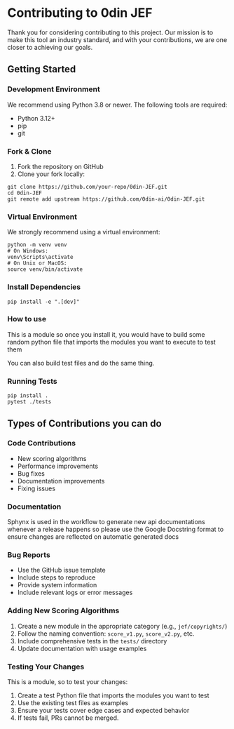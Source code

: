 # Contributing to 0din JEF
Thank you for considering contributing to this project. Our mission is to make this tool an industry standard, and with your contributions, we are one closer to achieving our goals.

## Getting Started

### Development Environment

We recommend using Python 3.8 or newer. The following tools are required:

- Python 3.12+
- pip
- git


### Fork & Clone

1. Fork the repository on GitHub
2. Clone your fork locally:
```
git clone https://github.com/your-repo/0din-JEF.git
cd 0din-JEF
git remote add upstream https://github.com/0din-ai/0din-JEF.git
```

### Virtual Environment

We strongly recommend using a virtual environment:

```
python -m venv venv
# On Windows:
venv\Scripts\activate
# On Unix or MacOS:
source venv/bin/activate
```

### Install Dependencies
```
pip install -e ".[dev]"
```

### How to use
This is a module so once you install it, you would have to build some random python file 
that imports the modules you want to execute to test them

You can also build test files and do the same thing.

### Running Tests
```
pip install .
pytest ./tests
```

## Types of Contributions you can do

### Code Contributions
- New scoring algorithms
- Performance improvements
- Bug fixes
- Documentation improvements
- Fixing issues

### Documentation
Sphynx is used in the workflow to generate new api documentations whenever a release happens
so please use the Google Docstring format to ensure changes are reflected on automatic generated
docs

### Bug Reports
- Use the GitHub issue template
- Include steps to reproduce
- Provide system information
- Include relevant logs or error messages

### Adding New Scoring Algorithms
1. Create a new module in the appropriate category (e.g., `jef/copyrights/`)
2. Follow the naming convention: `score_v1.py`, `score_v2.py`, etc.
3. Include comprehensive tests in the `tests/` directory
4. Update documentation with usage examples

### Testing Your Changes

This is a module, so to test your changes:

1. Create a test Python file that imports the modules you want to test
2. Use the existing test files as examples
3. Ensure your tests cover edge cases and expected behavior
4. If tests fail, PRs cannot be merged.